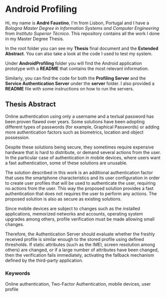 # Android Profiling

Hi, my name is **André Faustino**, I'm from Lisbon, Portugal and I have a *Bologna Master Degree in Information Systems and Computer Engineering* from *Instituto Superior Técnico*. This repository contains all the work I done in my Master Degree Thesis.

In the root folder you can see my **Thesis** final document and the **Extended Abstract**. You can also take a look at the code I used to test my system. 

Under **AndroidProfiling** folder you will find the Android application prototype with a **README** that contains the most relevant information.

Similarly, you can find the code for both the **Profiling Server** and the **Service Authentication Server** under the **server** folder. I also provided a **README** file with some instructions on how to run the servers.

## Thesis Abstract
Online authentication using only a username and a textual password has been proven flawed over years. Some solutions have been adopting different types of passwords (for example, Graphical Passwords) or adding more authentication factors such as biometrics, location and object possession. 

Despite these solutions being secure, they sometimes require expensive hardware that is hard to distribute, or demand several actions from the user. In the particular case of authentication in mobile devices, where users want a fast authentication, some of these solutions are unusable.

The solution described in this work is an additional authentication factor that uses the smartphone characteristics and its user configuration in order to create user profiles that will be used to authenticate the user, requiring no actions from the user. This way the proposed solution provides a fast authentication that does not requires the user to perform any actions. The proposed solution is also as secure as existing solutions.

Since mobile devices are subject to changes such as the installed applications, memorized networks and accounts, operating system upgrades among others, profile verification must be made allowing small changes.

Therefore, the Authentication Server should evaluate whether the freshly received profile is similar enough to the stored profile using defined thresholds. If static attributes (such as the IMEI, screen resolution among others) are changed, or if a large number of attributes have been changed, then the verification fails immediately, activating the fallback mechanism defined by the third-party application.

### Keywords
Online authentication, Two-Factor Authentication, mobile devices, user profile